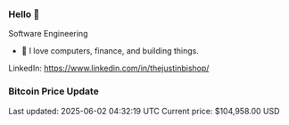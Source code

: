 ### Hello 🤙  

Software Engineering

- 🔭 I love computers, finance, and building things.
  
LinkedIn: https://www.linkedin.com/in/thejustinbishop/  







































































































































































































































































































































































































































































































































































































### Bitcoin Price Update
Last updated: 2025-06-02 04:32:19 UTC
Current price: $104,958.00 USD
